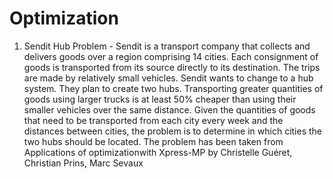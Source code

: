 # Optimization

1. Sendit Hub Problem - Sendit is a transport company that collects and delivers goods over a region comprising 14 cities. Each consignment of goods is transported from its source directly to its destination. The trips are made by relatively small vehicles. Sendit wants to change to a hub system. They plan to create two hubs. Transporting greater quantities of goods using larger trucks is at least 50% cheaper than using their smaller vehicles over the
same distance. Given the quantities of goods that need to be transported from each city
every week and the distances between cities, the problem is to determine in which cities
the two hubs should be located. The problem has been taken from Applications of optimizationwith Xpress-MP by Christelle Guéret, Christian Prins, Marc Sevaux
